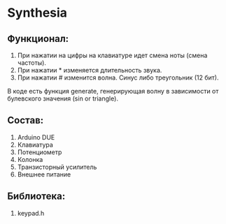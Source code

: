 # Synthesia

Функционал:
--------------

1. При нажатии на цифры на клавиатуре идет смена ноты (смена частоты).
2. При нажатии * изменяется длительность звука.
3. При нажатии # изменится волна. Синус либо треугольник (12 бит).

В коде есть функция generate, генерирующая волну в зависимости от булевского значения (sin or triangle).

Состав:
------------

1. Arduino DUE
2. Клавиатура
3. Потенциометр
4. Колонка
5. Транзисторный усилитель
6. Внешнее питание

Библиотека:
------

1. keypad.h
